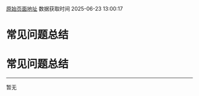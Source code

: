 [原始页面地址](https://docs.ekuaibao.com/docs/open-api/city/question-answer)
数据获取时间 2025-06-23 13:00:17

# 常见问题总结

# 常见问题总结  
  
* * *

暂无
